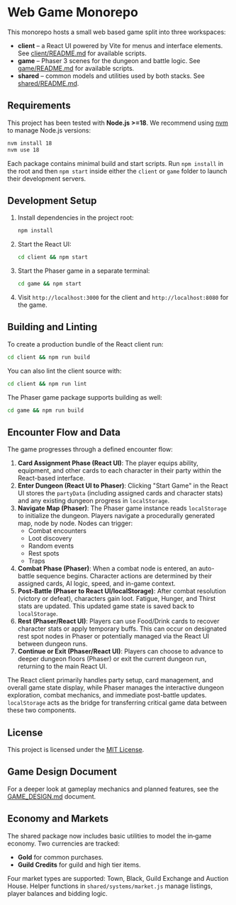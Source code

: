 # Web Game Monorepo

This monorepo hosts a small web based game split into three workspaces:

- **client** – a React UI powered by Vite for menus and interface elements.
  See [client/README.md](client/README.md) for available scripts.
- **game** – Phaser 3 scenes for the dungeon and battle logic.
  See [game/README.md](game/README.md) for available scripts.
- **shared** – common models and utilities used by both stacks.
  See [shared/README.md](shared/README.md).

## Requirements

This project has been tested with **Node.js >=18**. We recommend using
[nvm](https://github.com/nvm-sh/nvm) to manage Node.js versions:

```bash
nvm install 18
nvm use 18
```

Each package contains minimal build and start scripts. Run `npm install` in the
root and then `npm start` inside either the `client` or `game` folder to launch
their development servers.

## Development Setup

1. Install dependencies in the project root:
   ```bash
   npm install
   ```
2. Start the React UI:
   ```bash
   cd client && npm start
   ```
3. Start the Phaser game in a separate terminal:
   ```bash
   cd game && npm start
   ```
4. Visit `http://localhost:3000` for the client and `http://localhost:8080` for the game.

## Building and Linting

To create a production bundle of the React client run:

```bash
cd client && npm run build
```

You can also lint the client source with:

```bash
cd client && npm run lint
```

The Phaser game package supports building as well:

```bash
cd game && npm run build
```


## Encounter Flow and Data

The game progresses through a defined encounter flow:

1.  **Card Assignment Phase (React UI)**: The player equips ability, equipment, and other cards to each character in their party within the React-based interface.
2.  **Enter Dungeon (React UI to Phaser)**: Clicking "Start Game" in the React UI stores the `partyData` (including assigned cards and character stats) and any existing dungeon progress in `localStorage`.
3.  **Navigate Map (Phaser)**: The Phaser game instance reads `localStorage` to initialize the dungeon. Players navigate a procedurally generated map, node by node. Nodes can trigger:
    *   Combat encounters
    *   Loot discovery
    *   Random events
    *   Rest spots
    *   Traps
4.  **Combat Phase (Phaser)**: When a combat node is entered, an auto-battle sequence begins. Character actions are determined by their assigned cards, AI logic, speed, and in-game context.
5.  **Post-Battle (Phaser to React UI/localStorage)**: After combat resolution (victory or defeat), characters gain loot. Fatigue, Hunger, and Thirst stats are updated. This updated game state is saved back to `localStorage`.
6.  **Rest (Phaser/React UI)**: Players can use Food/Drink cards to recover character stats or apply temporary buffs. This can occur on designated rest spot nodes in Phaser or potentially managed via the React UI between dungeon runs.
7.  **Continue or Exit (Phaser/React UI)**: Players can choose to advance to deeper dungeon floors (Phaser) or exit the current dungeon run, returning to the main React UI.

The React client primarily handles party setup, card management, and overall game state display, while Phaser manages the interactive dungeon exploration, combat mechanics, and immediate post-battle updates. `localStorage` acts as the bridge for transferring critical game data between these two components.


## License

This project is licensed under the [MIT License](LICENSE).

## Game Design Document

For a deeper look at gameplay mechanics and planned features, see the
[GAME_DESIGN.md](GAME_DESIGN.md) document.

## Economy and Markets

The shared package now includes basic utilities to model the in‑game economy.
Two currencies are tracked:

- **Gold** for common purchases.
- **Guild Credits** for guild and high tier items.

Four market types are supported: Town, Black, Guild Exchange and Auction House.
Helper functions in `shared/systems/market.js` manage listings, player balances
and bidding logic.
